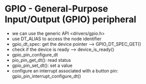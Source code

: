 # GPIO - General-Purpose Input/Output (GPIO) peripheral
- we can use the generic API <drivers/gpio.h>
- use DT_ALIAS to access the node identifier
- gpio_dt_spec: get the device pointer --> GPIO_DT_SPEC_GET()
- check if the device is ready --> device_is_ready() 
- gpio_pin_configure_dt
- pio_pin_get_dt(): read status
- gpio_pin_set_dt(): set a value
- configure an interrupt associated with a button pin: gpio_pin_interrupt_configure_dt()

